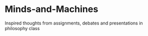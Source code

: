# Minds-and-Machines
Inspired thoughts from assignments, debates and presentations in philosophy class
